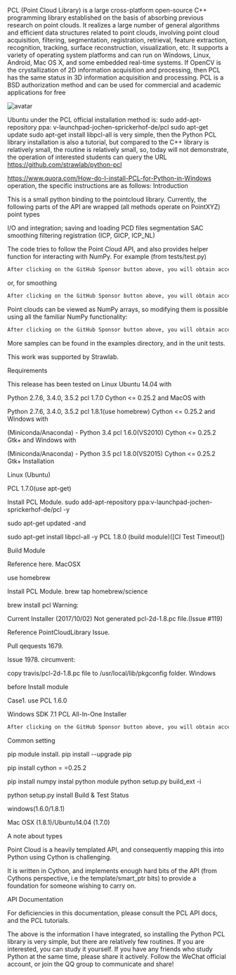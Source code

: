 PCL (Point Cloud Library) is a large cross-platform open-source C++ programming library established on the basis of absorbing previous research on point clouds. It realizes a large number of general algorithms and efficient data structures related to point clouds, involving point cloud acquisition, filtering, segmentation, registration, retrieval, feature extraction, recognition, tracking, surface reconstruction, visualization, etc. It supports a variety of operating system platforms and can run on Windows, Linux, Android, Mac OS X, and some embedded real-time systems. If OpenCV is the crystallization of 2D information acquisition and processing, then PCL has the same status in 3D information acquisition and processing. PCL is a BSD authorization method and can be used for commercial and academic applications for free 

 ![avatar]( aHR0cDovL2ltZy5ibG9nLmNzZG4ubmV0LzIwMTcxMjA2MTAyOTI5OTU5) 

 Ubuntu under the PCL official installation method is: sudo add-apt-repository ppa: v-launchpad-jochen-sprickerhof-de/pcl sudo apt-get update sudo apt-get install libpcl-all is very simple, then the Python PCL library installation is also a tutorial, but compared to the C++ library is relatively small, the routine is relatively small, so, today will not demonstrate, the operation of interested students can query the URL https://github.com/strawlab/python-pcl 

 https://www.quora.com/How-do-I-install-PCL-for-Python-in-Windows operation, the specific instructions are as follows: Introduction 

 This is a small python binding to the pointcloud library. Currently, the following parts of the API are wrapped (all methods operate on PointXYZ) point types 

 I/O and integration; saving and loading PCD files segmentation SAC smoothing filtering registration (ICP, GICP, ICP_NL) 

 The code tries to follow the Point Cloud API, and also provides helper function for interacting with NumPy. For example (from tests/test.py) 

  ```python  
After clicking on the GitHub Sponsor button above, you will obtain access permissions to my private code repository ( https://github.com/slowlon/my_code_bar ) to view this blog code. By searching the code number of this blog, you can find the code you need, code number is: 2024020309573747740
  ```  
 or, for smoothing 

  ```python  
After clicking on the GitHub Sponsor button above, you will obtain access permissions to my private code repository ( https://github.com/slowlon/my_code_bar ) to view this blog code. By searching the code number of this blog, you can find the code you need, code number is: 2024020309573747740
  ```  
 Point clouds can be viewed as NumPy arrays, so modifying them is possible using all the familiar NumPy functionality: 

  ```python  
After clicking on the GitHub Sponsor button above, you will obtain access permissions to my private code repository ( https://github.com/slowlon/my_code_bar ) to view this blog code. By searching the code number of this blog, you can find the code you need, code number is: 2024020309573747740
  ```  
 More samples can be found in the examples directory, and in the unit tests. 

 This work was supported by Strawlab. 

 Requirements 

 This release has been tested on Linux Ubuntu 14.04 with 

 Python 2.7.6, 3.4.0, 3.5.2 pcl 1.7.0 Cython <= 0.25.2 and MacOS with 

 Python 2.7.6, 3.4.0, 3.5.2 pcl 1.8.1(use homebrew) Cython <= 0.25.2 and Windows with 

 (Miniconda/Anaconda) - Python 3.4 pcl 1.6.0(VS2010) Cython <= 0.25.2 Gtk+ and Windows with 

 (Miniconda/Anaconda) - Python 3.5 pcl 1.8.0(VS2015) Cython <= 0.25.2 Gtk+ Installation 

 Linux (Ubuntu) 

 PCL 1.7.0(use apt-get) 

 Install PCL Module. sudo add-apt-repository ppa:v-launchpad-jochen-sprickerhof-de/pcl -y 

 sudo apt-get updated -and 

 sudo apt-get install libpcl-all -y PCL 1.8.0 (build module)([CI Test Timeout]) 

 Build Module 

 Reference here. MacOSX 

 use homebrew 

 Install PCL Module. brew tap homebrew/science 

 brew install pcl Warning: 

 Current Installer (2017/10/02) Not generated pcl-2d-1.8.pc file.(Issue #119) 

 Reference PointCloudLibrary Issue. 

 Pull qequests 1679. 

 Issue 1978. circumvent: 

 copy travis/pcl-2d-1.8.pc file to /usr/local/lib/pkgconfig folder. Windows 

 before Install module 

 Case1. use PCL 1.6.0 

 Windows SDK 7.1 PCL All-In-One Installer 

  ```python  
After clicking on the GitHub Sponsor button above, you will obtain access permissions to my private code repository ( https://github.com/slowlon/my_code_bar ) to view this blog code. By searching the code number of this blog, you can find the code you need, code number is: 2024020309573747740
  ```  
 Common setting 

 pip module install. pip install --upgrade pip 

 pip install cython = =0.25.2 

 pip install numpy instal python module python setup.py build_ext -i 

 python setup.py install Build & Test Status 

 windows(1.6.0/1.8.1) 

 Mac OSX (1.8.1)/Ubuntu14.04 (1.7.0) 

 A note about types 

 Point Cloud is a heavily templated API, and consequently mapping this into Python using Cython is challenging. 

 It is written in Cython, and implements enough hard bits of the API (from Cythons perspective, i.e the template/smart_ptr bits) to provide a foundation for someone wishing to carry on. 

 API Documentation 

 For deficiencies in this documentation, please consult the PCL API docs, and the PCL tutorials. 

 The above is the information I have integrated, so installing the Python PCL library is very simple, but there are relatively few routines. If you are interested, you can study it yourself. If you have any friends who study Python at the same time, please share it actively. Follow the WeChat official account, or join the QQ group to communicate and share! 

